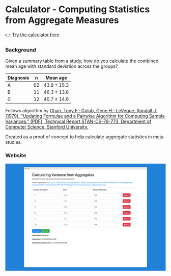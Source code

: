 # Calculator - Computing Statistics from Aggregate Measures

👉 [Try the calculator here](https://wfranceys.github.io/pairwise-sample-variance/)

### Background

Given a summary table from a study, how do you calculate the combined mean age with standard deviation across the groups?

| Diagnosis | n  | Mean age    |
|-----------|----|-------------|
| A         | 62 | 43.9 ± 15.3 |
| B         | 11 | 46.3 ± 13.8 |
| C         | 12 | 40.7 ± 14.6 |

Follows algorithm by [Chan, Tony F.; Golub, Gene H.; LeVeque, Randall J. (1979), "Updating Formulae and a Pairwise Algorithm for Computing Sample Variances." (PDF), Technical Report STAN-CS-79-773, Department of Computer Science, Stanford University.](http://i.stanford.edu/pub/cstr/reports/cs/tr/79/773/CS-TR-79-773.pdf)

Created as a proof of concept to help calculate aggregate statistics in meta studies.

### Website

![alt text](example.png "homepage")